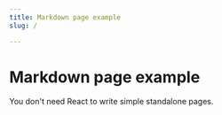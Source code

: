 ```yaml
---
title: Markdown page example
slug: /

---
```


# Markdown page example

You don't need React to write simple standalone pages.

